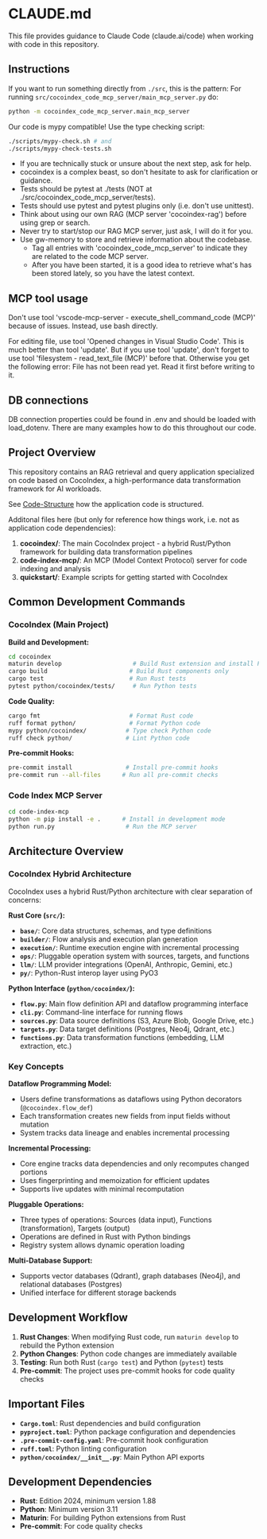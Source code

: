 # CLAUDE.md

This file provides guidance to Claude Code (claude.ai/code) when working with code in this repository.

## Instructions

If you want to run something directly from `./src`, this is the pattern:
For running `src/cocoindex_code_mcp_server/main_mcp_server.py` do:

```bash
python -m cocoindex_code_mcp_server.main_mcp_server
```

Our code is mypy compatible! Use the type checking script:

```bash
./scripts/mypy-check.sh # and
./scripts/mypy-check-tests.sh
```

- If you are technically stuck or unsure about the next step, ask for help.
- cocoindex is a complex beast, so don't hesitate to ask for clarification or guidance.
- Tests should be pytest at ./tests (NOT at ./src/cocoindex_code_mcp_server/tests).
- Tests should use pytest and pytest plugins only (i.e. don't use unittest).
- Think about using our own RAG (MCP server 'cocoindex-rag') before using grep or search.
- Never try to start/stop our RAG MCP server, just ask, I will do it for you.
- Use gw-memory to store and retrieve information about the codebase.
  + Tag all entries with 'cocoindex_code_mcp_server' to indicate they are related to the code MCP server.
  + After you have been started, it is a good idea to retrieve what's has been stored lately, so you have the latest context.

## MCP tool usage

Don't use tool 'vscode-mcp-server - execute_shell_command_code (MCP)' because of
issues. Instead, use bash directly.

For editing file, use tool 'Opened changes in Visual Studio Code'. This is 
much better than tool 'update'. But if you use tool 'update', don't forget to 
use tool 'filesystem - read_text_file (MCP)' before that. Otherwise you get the
following error: File has not been read yet. Read it first before writing to it.

## DB connections

DB connection properties could be found in .env and should be loaded with load_dotenv.
There are many examples how to do this throughout our code.

## Project Overview

This repository contains an RAG retrieval and query application specialized on code based on CocoIndex,
a high-performance data transformation framework for AI workloads.

See [Code-Structure](docs/claude/Code-Structure.md) how the application code is structured.

Additonal files here (but only for reference how things work, i.e. not as application code dependencies):

1. **cocoindex/**: The main CocoIndex project - a hybrid Rust/Python framework for building data transformation pipelines
2. **code-index-mcp/**: An MCP (Model Context Protocol) server for code indexing and analysis
3. **quickstart/**: Example scripts for getting started with CocoIndex

## Common Development Commands

### CocoIndex (Main Project)

**Build and Development:**
```bash
cd cocoindex
maturin develop                    # Build Rust extension and install Python package
cargo build                       # Build Rust components only
cargo test                        # Run Rust tests
pytest python/cocoindex/tests/     # Run Python tests
```

**Code Quality:**
```bash
cargo fmt                         # Format Rust code
ruff format python/               # Format Python code
mypy python/cocoindex/           # Type check Python code
ruff check python/               # Lint Python code
```

**Pre-commit Hooks:**
```bash
pre-commit install               # Install pre-commit hooks
pre-commit run --all-files      # Run all pre-commit checks
```

### Code Index MCP Server

```bash
cd code-index-mcp
python -m pip install -e .      # Install in development mode
python run.py                    # Run the MCP server
```

## Architecture Overview

### CocoIndex Hybrid Architecture

CocoIndex uses a hybrid Rust/Python architecture with clear separation of concerns:

**Rust Core (`src/`):**
- **`base/`**: Core data structures, schemas, and type definitions
- **`builder/`**: Flow analysis and execution plan generation
- **`execution/`**: Runtime execution engine with incremental processing
- **`ops/`**: Pluggable operation system with sources, targets, and functions
- **`llm/`**: LLM provider integrations (OpenAI, Anthropic, Gemini, etc.)
- **`py/`**: Python-Rust interop layer using PyO3

**Python Interface (`python/cocoindex/`):**
- **`flow.py`**: Main flow definition API and dataflow programming interface
- **`cli.py`**: Command-line interface for running flows
- **`sources.py`**: Data source definitions (S3, Azure Blob, Google Drive, etc.)
- **`targets.py`**: Data target definitions (Postgres, Neo4j, Qdrant, etc.)
- **`functions.py`**: Data transformation functions (embedding, LLM extraction, etc.)

### Key Concepts

**Dataflow Programming Model:**
- Users define transformations as dataflows using Python decorators (`@cocoindex.flow_def`)
- Each transformation creates new fields from input fields without mutation
- System tracks data lineage and enables incremental processing

**Incremental Processing:**
- Core engine tracks data dependencies and only recomputes changed portions
- Uses fingerprinting and memoization for efficient updates
- Supports live updates with minimal recomputation

**Pluggable Operations:**
- Three types of operations: Sources (data input), Functions (transformation), Targets (output)
- Operations are defined in Rust with Python bindings
- Registry system allows dynamic operation loading

**Multi-Database Support:**
- Supports vector databases (Qdrant), graph databases (Neo4j), and relational databases (Postgres)
- Unified interface for different storage backends

## Development Workflow

1. **Rust Changes**: When modifying Rust code, run `maturin develop` to rebuild the Python extension
2. **Python Changes**: Python code changes are immediately available
3. **Testing**: Run both Rust (`cargo test`) and Python (`pytest`) tests
4. **Pre-commit**: The project uses pre-commit hooks for code quality checks

## Important Files

- **`Cargo.toml`**: Rust dependencies and build configuration
- **`pyproject.toml`**: Python package configuration and dependencies
- **`.pre-commit-config.yaml`**: Pre-commit hook configuration
- **`ruff.toml`**: Python linting configuration
- **`python/cocoindex/__init__.py`**: Main Python API exports

## Development Dependencies

- **Rust**: Edition 2024, minimum version 1.88
- **Python**: Minimum version 3.11
- **Maturin**: For building Python extensions from Rust
- **Pre-commit**: For code quality checks
